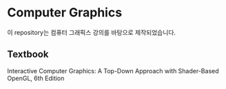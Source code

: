 # Computer Graphics

이 repository는 컴퓨터 그래픽스 강의를 바탕으로 제작되었습니다.

## Textbook
Interactive Computer Graphics: A Top-Down Approach with Shader-Based OpenGL, 6th Edition
